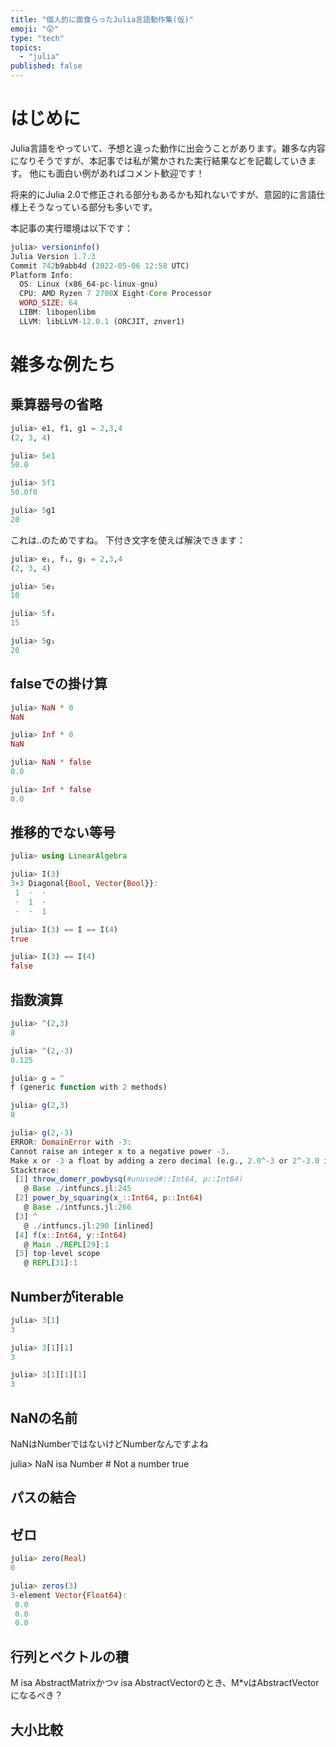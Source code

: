 ```yaml
---
title: "個人的に面食らったJulia言語動作集(仮)"
emoji: "😲"
type: "tech"
topics:
  - "julia"
published: false
---
```


# はじめに
Julia言語をやっていて、予想と違った動作に出会うことがあります。雑多な内容になりそうですが、本記事では私が驚かされた実行結果などを記載していきます。
他にも面白い例があればコメント歓迎です！

将来的にJulia 2.0で修正される部分もあるかも知れないですが、意図的に言語仕様上そうなっている部分も多いです。

本記事の実行環境は以下です：
```julia
julia> versioninfo()
Julia Version 1.7.3
Commit 742b9abb4d (2022-05-06 12:58 UTC)
Platform Info:
  OS: Linux (x86_64-pc-linux-gnu)
  CPU: AMD Ryzen 7 2700X Eight-Core Processor
  WORD_SIZE: 64
  LIBM: libopenlibm
  LLVM: libLLVM-12.0.1 (ORCJIT, znver1)
```

# 雑多な例たち
## 乗算器号の省略
```julia
julia> e1, f1, g1 = 2,3,4
(2, 3, 4)

julia> 5e1
50.0

julia> 5f1
50.0f0

julia> 5g1
20
```

これは..のためですね。
下付き文字を使えば解決できます：

```julia
julia> e₁, f₁, g₁ = 2,3,4
(2, 3, 4)

julia> 5e₁
10

julia> 5f₁
15

julia> 5g₁
20
```

## falseでの掛け算

```julia
julia> NaN * 0
NaN

julia> Inf * 0
NaN

julia> NaN * false
0.0

julia> Inf * false
0.0
```

## 推移的でない等号

```julia
julia> using LinearAlgebra

julia> I(3)
3×3 Diagonal{Bool, Vector{Bool}}:
 1  ⋅  ⋅
 ⋅  1  ⋅
 ⋅  ⋅  1

julia> I(3) == I == I(4)
true

julia> I(3) == I(4)
false
```

## 指数演算

```julia
julia> ^(2,3)
8

julia> ^(2,-3)
0.125

julia> g = ^
f (generic function with 2 methods)

julia> g(2,3)
8

julia> g(2,-3)
ERROR: DomainError with -3:
Cannot raise an integer x to a negative power -3.
Make x or -3 a float by adding a zero decimal (e.g., 2.0^-3 or 2^-3.0 instead of 2^-3), or write 1/x^3, float(x)^-3, x^float(-3) or (x//1)^-3
Stacktrace:
 [1] throw_domerr_powbysq(#unused#::Int64, p::Int64)
   @ Base ./intfuncs.jl:245
 [2] power_by_squaring(x_::Int64, p::Int64)
   @ Base ./intfuncs.jl:266
 [3] ^
   @ ./intfuncs.jl:290 [inlined]
 [4] f(x::Int64, y::Int64)
   @ Main ./REPL[29]:1
 [5] top-level scope
   @ REPL[31]:1
```

## Numberがiterable

```julia
julia> 3[1]
3

julia> 3[1][1]
3

julia> 3[1][1][1]
3
```

## NaNの名前

NaNはNumberではないけどNumberなんですよね

julia> NaN isa Number  # Not a number
true

## パスの結合

## ゼロ
```julia
julia> zero(Real)
0

julia> zeros(3)
3-element Vector{Float64}:
 0.0
 0.0
 0.0
```

## 行列とベクトルの積
M isa AbstractMatrixかつv isa AbstractVectorのとき、M*vはAbstractVectorになるべき？

## 大小比較

